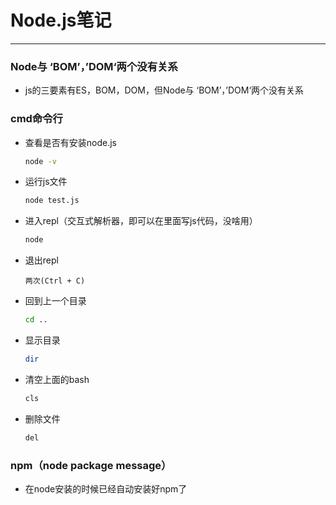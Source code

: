 # Node.js笔记

***

### Node与 ‘BOM’，’DOM‘两个没有关系

- js的三要素有ES，BOM，DOM，但Node与 ‘BOM’，’DOM‘两个没有关系

### cmd命令行

- 查看是否有安装node.js

  ```bash
  node -v
  ```

- 运行js文件

  ```bash
  node test.js
  ```

- 进入repl（交互式解析器，即可以在里面写js代码，没啥用）

  ```bash
  node
  ```

- 退出repl

  ```
  两次(Ctrl + C)
  ```

- 回到上一个目录

  ```bash
  cd ..
  ```

- 显示目录

  ```bash
  dir
  ```

- 清空上面的bash

  ```bash
  cls
  ```

- 删除文件

  ```bash
  del
  ```

### npm（node package message）

- 在node安装的时候已经自动安装好npm了
